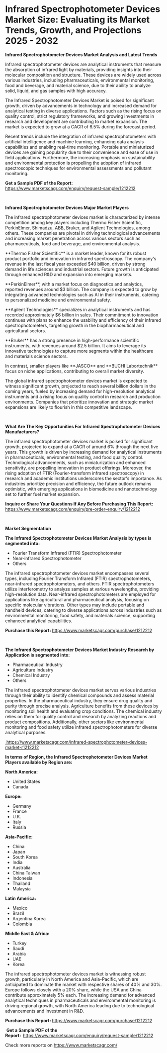 <p><h1>Infrared Spectrophotometer Devices Market Size: Evaluating its Market Trends, Growth, and Projections 2025 - 2032</h1></p><p><strong>Infrared Spectrophotometer Devices Market Analysis and Latest Trends</strong></p>
<p><p>Infrared spectrophotometer devices are analytical instruments that measure the absorption of infrared light by materials, providing insights into their molecular composition and structure. These devices are widely used across various industries, including pharmaceuticals, environmental monitoring, food and beverage, and material science, due to their ability to analyze solid, liquid, and gas samples with high accuracy.</p><p>The Infrared Spectrophotometer Devices Market is poised for significant growth, driven by advancements in technology and increased demand for analytical testing in diverse applications. Factors such as the rising focus on quality control, strict regulatory frameworks, and growing investments in research and development are contributing to market expansion. The market is expected to grow at a CAGR of 6.5% during the forecast period.</p><p>Recent trends include the integration of infrared spectrophotometers with artificial intelligence and machine learning, enhancing data analysis capabilities and enabling real-time monitoring. Portable and miniaturized devices are gaining popularity due to their convenience and ease of use in field applications. Furthermore, the increasing emphasis on sustainability and environmental protection is propelling the adoption of infrared spectroscopic techniques for environmental assessments and pollutant monitoring.</p></p>
<p><strong>Get a Sample PDF of the Report:&nbsp;</strong> <a href="https://www.marketscagr.com/enquiry/request-sample/1212212?utm_campaign=2942&utm_medium=2&utm_source=Github&utm_content=ia&utm_term=24032025&utm_id=infrared-spectrophotometer-devices">https://www.marketscagr.com/enquiry/request-sample/1212212</a></p>
<p>&nbsp;</p>
<p><strong>Infrared Spectrophotometer Devices Major Market Players</strong></p>
<p><p>The infrared spectrophotometer devices market is characterized by intense competition among key players including Thermo Fisher Scientific, PerkinElmer, Shimadzu, ABB, Bruker, and Agilent Technologies, among others. These companies are pivotal in driving technological advancements and increasing market penetration across various sectors such as pharmaceuticals, food and beverage, and environmental analysis.</p><p>**Thermo Fisher Scientific** is a market leader, known for its robust product portfolio and innovation in infrared spectroscopy. The company's revenue in the last fiscal year exceeded $40 billion, driven by strong demand in life sciences and industrial sectors. Future growth is anticipated through enhanced R&D and expansion into emerging markets.</p><p>**PerkinElmer**, with a market focus on diagnostics and analytics, reported revenues around $3 billion. The company is expected to grow by integrating advanced technologies such as AI in their instruments, catering to personalized medicine and environmental safety.</p><p>**Agilent Technologies** specializes in analytical instruments and has recorded approximately $6 billion in sales. Their commitment to innovation continues with plans to enhance the usability and efficiency of their infrared spectrophotometers, targeting growth in the biopharmaceutical and agricultural sectors.</p><p>**Bruker** has a strong presence in high-performance scientific instruments, with revenues around $2.5 billion. It aims to leverage its innovative technologies to capture more segments within the healthcare and materials science sectors.</p><p>In contrast, smaller players like **JASCO** and **BUCHI Labortechnik** focus on niche applications, contributing to overall market diversity.</p><p>The global infrared spectrophotometer devices market is expected to witness significant growth, projected to reach several billion dollars in the coming years, fueled by increasing demand for high-resolution analytical instruments and a rising focus on quality control in research and production environments. Companies that prioritize innovation and strategic market expansions are likely to flourish in this competitive landscape.</p></p>
<p>&nbsp;</p>
<p><strong>What Are The Key Opportunities For Infrared Spectrophotometer Devices Manufacturers?</strong></p>
<p><p>The infrared spectrophotometer devices market is poised for significant growth, projected to expand at a CAGR of around 6% through the next five years. This growth is driven by increasing demand for analytical instruments in pharmaceuticals, environmental testing, and food quality control. Technological advancements, such as miniaturization and enhanced sensitivity, are propelling innovation in product offerings. Moreover, the rising adoption of FTIR (Fourier-transform infrared spectroscopy) in research and academic institutions underscores the sector's importance. As industries prioritize precision and efficiency, the future outlook remains optimistic, with emerging applications in biomedicine and nanotechnology set to further fuel market expansion.</p></p>
<p><strong>Inquire or Share Your Questions If Any Before Purchasing This Report:</strong> <a href="https://www.marketscagr.com/enquiry/pre-order-enquiry/1212212?utm_campaign=2942&utm_medium=2&utm_source=Github&utm_content=ia&utm_term=24032025&utm_id=infrared-spectrophotometer-devices">https://www.marketscagr.com/enquiry/pre-order-enquiry/1212212</a></p>
<p>&nbsp;</p>
<p><strong>Market Segmentation</strong></p>
<p><strong>The Infrared Spectrophotometer Devices Market Analysis by types is segmented into:</strong></p>
<p><ul><li>Fourier Transform Infrared (FTIR) Spectrophotometer</li><li>Near-infrared Spectrophotometer</li><li>Others</li></ul></p>
<p><p>The infrared spectrophotometer devices market encompasses several types, including Fourier Transform Infrared (FTIR) spectrophotometers, near-infrared spectrophotometers, and others. FTIR spectrophotometers utilize interferometry to analyze samples at various wavelengths, providing high-resolution data. Near-infrared spectrophotometers are employed for applications like agricultural and pharmaceutical analysis, focusing on specific molecular vibrations. Other types may include portable and handheld devices, catering to diverse applications across industries such as environmental monitoring, food safety, and materials science, supporting enhanced analytical capabilities.</p></p>
<p><strong>Purchase this Report:&nbsp;</strong><a href="https://www.marketscagr.com/purchase/1212212?utm_campaign=2942&utm_medium=2&utm_source=Github&utm_content=ia&utm_term=24032025&utm_id=infrared-spectrophotometer-devices">https://www.marketscagr.com/purchase/1212212</a></p>
<p>&nbsp;</p>
<p><strong>The Infrared Spectrophotometer Devices Market Industry Research by Application is segmented into:</strong></p>
<p><ul><li>Pharmaceutical Industry</li><li>Agriculture Industry</li><li>Chemical Industry</li><li>Others</li></ul></p>
<p><p>The infrared spectrophotometer devices market serves various industries through their ability to identify chemical compounds and assess material properties. In the pharmaceutical industry, they ensure drug quality and purity through precise analysis. Agriculture benefits from these devices by monitoring soil health and evaluating crop conditions. The chemical industry relies on them for quality control and research by analyzing reactions and product compositions. Additionally, other sectors like environmental monitoring and food safety utilize infrared spectrophotometers for diverse analytical purposes.</p></p>
<p><a href="https://www.marketscagr.com/infrared-spectrophotometer-devices-market-r1212212?utm_campaign=2942&utm_medium=2&utm_source=Github&utm_content=ia&utm_term=24032025&utm_id=infrared-spectrophotometer-devices">&nbsp;https://www.marketscagr.com/infrared-spectrophotometer-devices-market-r1212212</a></p>
<p><strong>In terms of Region, the Infrared Spectrophotometer Devices Market Players available by Region are:</strong></p>
<p>
    <p> <strong> North America: </strong>
        <ul>
            <li>United States</li>
            <li>Canada</li>
        </ul>
        </p> 
    <p> <strong> Europe: </strong>
        <ul>
            <li>Germany</li>
            <li>France</li>
            <li>U.K.</li>
            <li>Italy</li>
            <li>Russia</li>
        </ul>
        </p> 
    <p> <strong> Asia-Pacific: </strong>
        <ul>
            <li>China</li>
            <li>Japan</li>
            <li>South Korea</li>
            <li>India</li>
            <li>Australia</li>
            <li>China Taiwan</li>
            <li>Indonesia</li>
            <li>Thailand</li>
            <li>Malaysia</li>
        </ul>
        </p> 
    <p> <strong> Latin America: </strong>
        <ul>
            <li>Mexico</li>
            <li>Brazil</li>
            <li>Argentina Korea</li>
            <li>Colombia</li>
        </ul>
        </p> 
    <p> <strong> Middle East & Africa: </strong>
        <ul>
            <li>Turkey</li>
            <li>Saudi</li>
            <li>Arabia</li>
            <li>UAE</li>
            <li>Korea</li>
        </ul>
    </p>
    </p>
<p><p>The infrared spectrophotometer devices market is witnessing robust growth, particularly in North America and Asia-Pacific, which are anticipated to dominate the market with respective shares of 40% and 30%. Europe follows closely with a 20% share, while the USA and China contribute approximately 5% each. The increasing demand for advanced analytical techniques in pharmaceuticals and environmental monitoring is driving regional growth, with North America leading due to technological advancements and investment in R&D.</p></p>
<p><strong>Purchase this Report: </strong><a href="https://www.marketscagr.com/purchase/1212212?utm_campaign=2942&utm_medium=2&utm_source=Github&utm_content=ia&utm_term=24032025&utm_id=infrared-spectrophotometer-devices">https://www.marketscagr.com/purchase/1212212</a></p>
<p>&nbsp;<strong>Get a Sample PDF of the Report:&nbsp;&nbsp;</strong><a href="https://www.marketscagr.com/enquiry/request-sample/1212212?utm_campaign=2942&utm_medium=2&utm_source=Github&utm_content=ia&utm_term=24032025&utm_id=infrared-spectrophotometer-devices">https://www.marketscagr.com/enquiry/request-sample/1212212</a></p>
<p><strong></strong></p>
<p>Check more reports on <a href="https://www.marketscagr.com/?utm_campaign=2942&utm_medium=2&utm_source=Github&utm_content=ia&utm_term=24032025&utm_id=infrared-spectrophotometer-devices">https://www.marketscagr.com/</a></p>